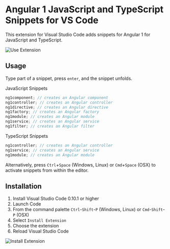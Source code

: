 # Angular 1 JavaScript and TypeScript Snippets for VS Code

This extension for Visual Studio Code adds snippets for Angular 1 for JavaScript and TypeScript.

![Use Extension](images/use-extension.gif)

## Usage

Type part of a snippet, press `enter`, and the snippet unfolds.

JavaScript Snippets

```javascript
ng1component; // creates an Angular component
ng1controller; // creates an Angular controller
ng1directive; // creates an Angular directive
ng1factory; // creates an Angular factory
ng1module; // creates an Angular module
ng1service; // creates an Angular service
ng1filter; // creates an Angular filter
```

TypeScript Snippets

```typescript
ng1controller; // creates an Angular controller
ng1service; // creates an Angular service
ng1module; // creates an Angular module
```

Alternatively, press `Ctrl`+`Space` (Windows, Linux) or `Cmd`+`Space` (OSX) to activate snippets from within the editor.

## Installation

1. Install Visual Studio Code 0.10.1 or higher
2. Launch Code
3. From the command palette `Ctrl`-`Shift`-`P` (Windows, Linux) or `Cmd`-`Shift`-`P` (OSX)
4. Select `Install Extension`
5. Choose the extension
6. Reload Visual Studio Code

![Install Extension](images/install-extension.gif)
